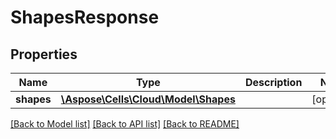 # ShapesResponse

## Properties
Name | Type | Description | Notes
------------ | ------------- | ------------- | -------------
**shapes** | [**\Aspose\Cells\Cloud\Model\Shapes**](Shapes.md) |  | [optional] 

[[Back to Model list]](../README.md#documentation-for-models) [[Back to API list]](../README.md#documentation-for-api-endpoints) [[Back to README]](../README.md)


